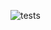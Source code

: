 ![tests](https://github.com/omerbitikcioglu/InnovaAndroidBootcamp/blob/main/Hafta1/odev2_tests.png?raw=true)
